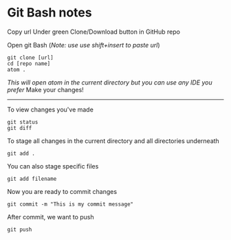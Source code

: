# Git Bash notes

Copy url
  Under green Clone/Download button in GitHub repo

Open git Bash (_Note: use use shift+insert to paste url_)
```
git clone [url]
cd [repo name]
atom .
```
  *This will open atom in the current directory but you can use any IDE you prefer*
Make your changes!
___
To view changes you've made
```
git status
git diff
```
To stage all changes in the current directory and all directories underneath
```
git add .
```
You can also stage specific files
```
git add filename
```
Now you are ready to commit changes
```
git commit -m "This is my commit message"
```
After commit, we want to push
```
git push
```
